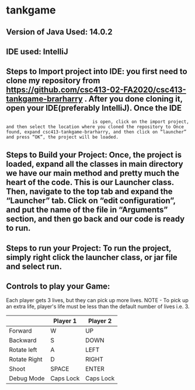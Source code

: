 # tankgame

## Version of Java Used: 14.0.2

## IDE used: IntelliJ

## Steps to Import project into IDE: you first need to clone my repository from https://github.com/csc413-02-FA2020/csc413-tankgame-brarharry . After you done cloning it, open your IDE(preferably IntelliJ). Once the IDE
                                     is open, click on the import project, and then select the location where you cloned the repository to Once found, expand csc413-tankgame-brarharry, and then click on “launcher” and press “OK”, the project will be loaded.

## Steps to Build your Project: Once, the project is loaded, expand all the classes in main directory we have our main method and pretty much the heart of the code. This is our Launcher class. Then, navigate to the top tab and expand the “Launcher” tab. Click on “edit configuration”, and put the name of the file in “Arguments” section, and then go back and our code is ready to run.
 
## Steps to run your Project: To run the project, simply right click the launcher class, or jar file and select run.

## Controls to play your Game: 
Each player gets 3 lives, but they can pick up more lives. NOTE - To pick up an extra life, player's life must be less than the default number of lives i.e. 3.

|               | Player 1 | Player 2 |
|---------------|----------|----------|
|  Forward      |     W     |     UP     |
|  Backward     |     S     |     DOWN     |
|  Rotate left  |     A     |     LEFT     |
|  Rotate Right |     D     |     RIGHT     |
|  Shoot        |     SPACE     |    ENTER      |
|  Debug Mode |     Caps Lock     |     Caps Lock     |

<!-- you may add more controls if you need to. -->
